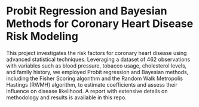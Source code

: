 # Probit Regression and Bayesian Methods for Coronary Heart Disease Risk Modeling
This project investigates the risk factors for coronary heart disease using advanced statistical techniques. Leveraging a dataset of 462 observations with variables such as blood pressure, tobacco usage, cholesterol levels, and family history, we employed Probit regression and Bayesian methods, including the Fisher Scoring algorithm and the Random Walk Metropolis Hastings (RWMH) algorithm, to estimate coefficients and assess their influence on disease likelihood.
A report with extensive details on methodology and results is available in this repo.
